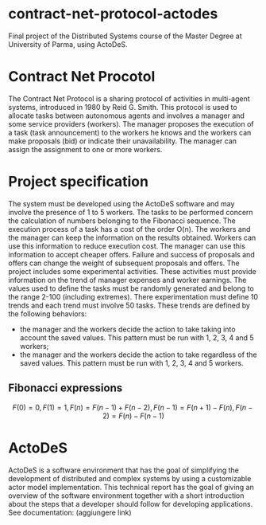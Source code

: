 # contract-net-protocol-actodes
Final project of the Distributed Systems course of the Master Degree at University of Parma, using ActoDeS.

# Contract Net Procotol
The Contract Net Protocol is a sharing protocol of activities in multi-agent systems, introduced in 1980 by Reid G. Smith. This protocol is
used to allocate tasks between autonomous agents and involves a manager and some service providers (workers). The manager proposes the execution of a task (task announcement) to the workers he knows and the workers can make proposals (bid) or indicate their unavailability. The manager can assign the assignment to one or more workers.

# Project specification
The system must be developed using the ActoDeS software and may involve the presence of 1 to 5 workers. The tasks to be performed concern the calculation of numbers belonging to the Fibonacci sequence. The execution process of a task has a cost of the order O(n). The workers and the manager can keep the information on the results obtained. Workers can use this information to reduce execution cost. The manager can use this information to accept cheaper offers. Failure and success of proposals and offers can change the weight of subsequent proposals and offers. The project includes some experimental activities. These activities must provide information on the trend of manager expenses and worker earnings. The values used to define the tasks must be randomly generated and belong to the range 2-100 (including extremes). There experimentation must define 10 trends and each trend must involve 50 tasks. These trends are defined by the following behaviors:
  - the manager and the workers decide the action to take taking into account the saved values. This pattern must be run with 1, 2, 3, 4 and 5 workers;
  - the manager and the workers decide the action to take regardless of the saved values. This pattern must be run with 1, 2, 3, 4 and 5 workers.
 
## Fibonacci expressions
```math
 F(0) = 0,    
 F(1) = 1,    
 F(n) = F(n-1) + F(n-2),    
 F(n-1) = F(n+1) - F(n),    
 F(n-2) = F(n) - F(n-1)
```
# ActoDeS
ActoDeS is a software
environment that has the goal of simplifying the development of distributed and complex systems by using a customizable actor model implementation. This technical report has the goal of giving an overview of the software environment together with a short introduction about the steps that a developer should follow for developing applications. See documentation: (aggiungere link)
  

